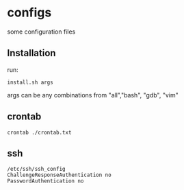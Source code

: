 # configs
some configuration files
## Installation
run:

    install.sh args

args can be any combinations from "all","bash", "gdb", "vim"

## crontab
    crontab ./crontab.txt

## ssh
    /etc/ssh/ssh_config
    ChallengeResponseAuthentication no
    PasswordAuthentication no
